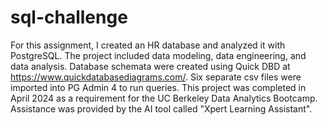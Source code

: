 # sql-challenge
For this assignment, I created an HR database and analyzed it with PostgreSQL. The project included data modeling, data engineering, and data analysis.
Database schemata were created using Quick DBD at https://www.quickdatabasediagrams.com/.
Six separate csv files were imported into PG Admin 4 to run queries.
This project was completed in April 2024 as a requirement for the UC Berkeley Data Analytics Bootcamp.
Assistance was provided by the AI tool called "Xpert Learning Assistant".
